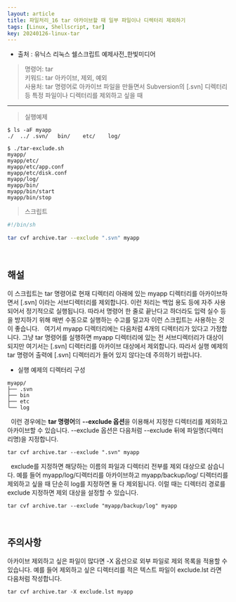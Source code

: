 ```yaml
---
layout: article
title: 파일처리_16 tar 아카이브할 때 일부 파일이나 디렉터리 제외하기
tags: [Linux, Shellscript, tar]
key: 20240126-linux-tar
---
```


- 출처 : 유닉스 리눅스 쉘스크립트 예제사전_한빛미디어

> 명령어: tar  
> 키워드: tar 아카이브, 제외, 예외   
> 사용처: tar 명령어로 아카이브 파일을 만들면서 Subversion의 [.svn] 디렉터리 등 특정 파일이나 디렉터리를 제외하고 싶을 때 

--- 

> 실행예제

```
$ ls -aF myapp
./	../	.svn/	bin/	etc/	log/

$ ./tar-exclude.sh
myapp/
myapp/etc/
myapp/etc/app.conf
myapp/etc/disk.conf
myapp/log/
myapp/bin/
myapp/bin/start
myapp/bin/stop
```

> 스크립트

```bash
#!/bin/sh
 
tar cvf archive.tar --exclude ".svn" myapp
```

&nbsp;
&nbsp;

## **해설**

이 스크립트는 tar 명령어로 현재 디렉터리 아래에 있는 myapp 디렉터리를 아카이브하면서 [.svn] 이라는 서브디렉터리를 제외합니다. 이런 처리는 백업 용도 등에 자주 사용되어서 정기적으로 실행됩니다. 따라서 명령어 한 줄로 끝난다고 하더라도 입력 실수 등을 방지하기 위해 매번 수동으로 실행하는 수고를 덜고자 이런 스크립트는 사용하는 것이 좋습니다.
 
여기서 myapp 디렉터리에는 다음처럼 4개의 디렉터리가 있다고 가정합니다.
그냥 tar 명령어를 실행하면 myapp 디렉터리에 있는 전 서브디렉터리가 대상이 되지만 여기서는 [.svn] 디렉터리를 아카이브 대상에서 제외합니다. 따라서 실행 예제의 tar 명령어 출력에 [.svn] 디렉터리가 들어 있지 않다는데 주의하기 바랍니다.

- 실행 예제의 디렉터리 구성

```
myapp/
├── .svn
├── bin
├── etc
└── log
```
 
이런 경우에는 **tar 명령어**의 **--exclude 옵션**을 이용해서 지정한 디렉터리를 제외하고 아카이브할 수 있습니다. --exclude 옵션은 다음처럼 --exclude 뒤에 파일명(디렉터리명)을 지정합니다.

```
tar cvf archive.tar --exclude ".svn" myapp
```
 
exclude를 지정하면 해당하는 이름의 파일과 디렉터리 전부를 제외 대상으로 삼습니다. 예를 들어 myapp/log/디렉터리를 아카이브하고 myapp/backup/log/ 디렉터리를 제외하고 싶을 때 단순히 log를 지정하면 둘 다 제외됩니다. 이럴 때는 디렉터리 경로를 exclude 지정하면 제외 대상을 설정할 수 있습니다.

```
tar cvf archive.tar --exclude "myapp/backup/log" myapp
```

&nbsp;
&nbsp;

## **주의사항**

아카이브 제외하고 싶은 파일이 많다면 -X 옵션으로 외부 파일로 제외 목록을 적용할 수 있습니다. 예를 들어 제외하고 싶은 디렉터리를 적은 텍스트 파일이 exclude.lst 라면 다음처럼 작성합니다.

```
tar cvf archive.tar -X exclude.lst myapp
```